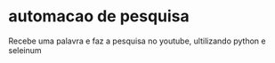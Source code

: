 # automacao de pesquisa
Recebe uma palavra e faz a pesquisa no youtube, ultilizando python e seleinum
